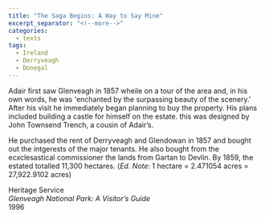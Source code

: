 ```yaml
---
title: "The Saga Begins: A Way to Say Mine"
excerpt_separator: "<!--more-->"
categories:
  - texts
tags:
  - Ireland
  - Derryveagh
  - Donegal
---
```

Adair first saw Glenveagh in 1857 wheile on a tour of the area and, in his own words, he was 'enchanted by the surpassing beauty of the scenery.' After his visit he immediately began planning to buy the property. His plans included building a castle for himself on the estate. this was designed by John Townsend Trench, a cousin of Adair’s.  
<!--more-->
He purchased the rent of Derryveagh and Glendowan in 1857 and bought out the intgerests of the major tenants. He also bought from the ecxclesastical commissioner the lands from Gartan to Devlin. By 1859, the estated totalled 11,300 hectares. (_Ed. Note_: 1 hectare = 2.471054 acres = 27,922.9102 acres)  

Heritage Service  
_Glenveagh National Park: A Visitor’s Guide_  
1996
